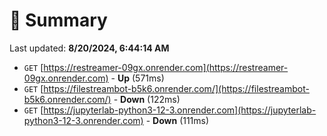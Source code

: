 # 📖 Summary
Last updated: **8/20/2024, 6:44:14 AM**

- `GET` [https://restreamer-09gx.onrender.com](https://restreamer-09gx.onrender.com) - **Up** (571ms)
- `GET` [https://filestreambot-b5k6.onrender.com/](https://filestreambot-b5k6.onrender.com/) - **Down** (122ms)
- `GET` [https://jupyterlab-python3-12-3.onrender.com](https://jupyterlab-python3-12-3.onrender.com) - **Down** (111ms)
